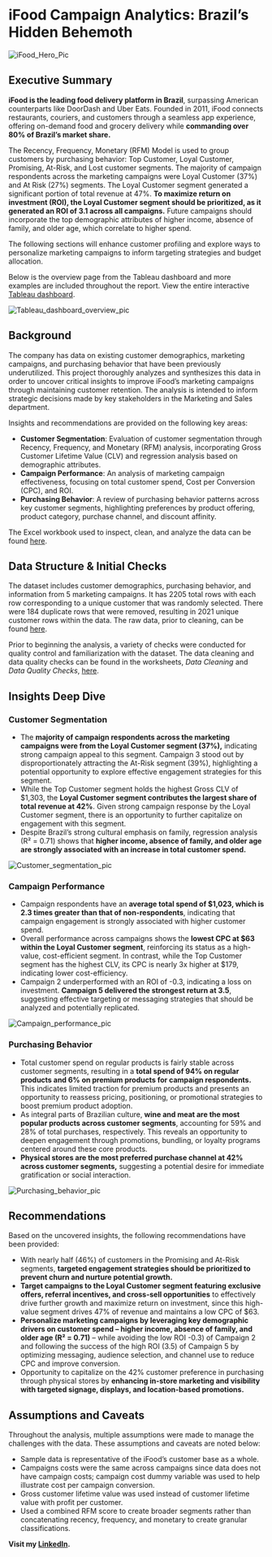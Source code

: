 # iFood Campaign Analytics: Brazil’s Hidden Behemoth
![iFood_Hero_Pic](https://github.com/stevenhiek/iFood-Campaign-Analytics/blob/main/Charts%2C%20Graphs%2C%20and%20Other/ifood_project_pic.png)

## Executive Summary
**iFood is the leading food delivery platform in Brazil**, surpassing American counterparts like DoorDash and Uber Eats. Founded in 2011, iFood connects restaurants, couriers, and customers through a seamless app experience, offering on-demand food and grocery delivery while **commanding over 80% of Brazil’s market share.** 

The Recency, Frequency, Monetary (RFM) Model is used to group customers by purchasing behavior: Top Customer, Loyal Customer, Promising, At-Risk, and Lost customer segments. The majority of campaign respondents across the marketing campaigns were Loyal Customer (37%) and At Risk (27%) segments. The Loyal Customer segment generated a significant portion of total revenue at 47%. **To maximize return on investment (ROI), the Loyal Customer segment should be prioritized, as it generated an ROI of 3.1 across all campaigns.** Future campaigns should incorporate the top demographic attributes of higher income, absence of family, and older age, which correlate to higher spend.

The following sections will enhance customer profiling and explore ways to personalize marketing campaigns to inform targeting strategies and budget allocation.

Below is the overview page from the Tableau dashboard and more examples are included throughout the report. View the entire interactive [Tableau dashboard](https://public.tableau.com/app/profile/steven.hiek/viz/iFoodCampaignAnalytics/iFoodDashboard).

![Tableau_dashboard_overview_pic](https://github.com/stevenhiek/iFood-Campaign-Analytics/blob/main/Charts%2C%20Graphs%2C%20and%20Other/Executive_summary_dashboard.png)
## Background
The company has data on existing customer demographics, marketing campaigns, and purchasing behavior that have been previously underutilized. This project thoroughly analyzes and synthesizes this data in order to uncover critical insights to improve iFood’s marketing campaigns through maintaining customer retention. The analysis is intended to inform strategic decisions made by key stakeholders in the Marketing and Sales department.

Insights and recommendations are provided on the following key areas:
* **Customer Segmentation**: Evaluation of customer segmentation through Recency, Frequency, and Monetary (RFM) analysis, incorporating Gross Customer Lifetime Value (CLV) and regression analysis based on demographic attributes.
* **Campaign Performance**: An analysis of marketing campaign effectiveness, focusing on total customer spend, Cost per Conversion (CPC), and ROI.
* **Purchasing Behavior**: A review of purchasing behavior patterns across key customer segments, highlighting preferences by product offering, product category, purchase channel, and discount affinity.

The Excel workbook used to inspect, clean, and analyze the data can be found [here](https://github.com/stevenhiek/iFood-Campaign-Analytics/tree/main/Analysis).

## Data Structure & Initial Checks
The dataset includes customer demographics, purchasing behavior, and information from 5 marketing campaigns. It has 2205 total rows with each row corresponding to a unique customer that was randomly selected. There were 184 duplicate rows that were removed, resulting in 2021 unique customer rows within the data. The raw data, prior to cleaning, can be found [here](https://github.com/stevenhiek/iFood-Campaign-Analytics/tree/main/Data).

Prior to beginning the analysis, a variety of checks were conducted for quality control and familiarization with the dataset. The data cleaning and data quality checks can be found in the worksheets, *Data Cleaning* and *Data Quality Checks*, [here](https://github.com/stevenhiek/iFood-Campaign-Analytics/tree/main/Analysis).

## Insights Deep Dive
### Customer Segmentation
* The **majority of campaign respondents across the marketing campaigns were from the Loyal Customer segment (37%),** indicating strong campaign appeal to this segment. Campaign 3 stood out by disproportionately attracting the At-Risk segment (39%), highlighting a potential opportunity to explore effective engagement strategies for this segment.
* While the Top Customer segment holds the highest Gross CLV of $1,303, the **Loyal Customer segment contributes the largest share of total revenue at 42%**. Given strong campaign response by the Loyal Customer segment, there is an opportunity to further capitalize on engagement with this segment.
* Despite Brazil’s strong cultural emphasis on family, regression analysis (R² = 0.71) shows that **higher income, absence of family, and older age are strongly associated with an increase in total customer spend.**

![Customer_segmentation_pic](https://github.com/stevenhiek/iFood-Campaign-Analytics/blob/main/Charts%2C%20Graphs%2C%20and%20Other/Customer_demographics.png)

### Campaign Performance
* Campaign respondents have an **average total spend of $1,023, which is 2.3 times greater than that of non-respondents**, indicating that campaign engagement is strongly associated with higher customer spend.
* Overall performance across campaigns shows the **lowest CPC at $63 within the Loyal Customer segment**, reinforcing its status as a high-value, cost-efficient segment. In contrast, while the Top Customer segment has the highest CLV, its CPC is nearly 3x higher at $179, indicating lower cost-efficiency.
* Campaign 2 underperformed with an ROI of -0.3, indicating a loss on investment. **Campaign 5 delivered the strongest return at 3.5**, suggesting effective targeting or messaging strategies that should be analyzed and potentially replicated.

![Campaign_performance_pic](https://github.com/stevenhiek/iFood-Campaign-Analytics/blob/main/Charts%2C%20Graphs%2C%20and%20Other/Campaign_performance.png)

### Purchasing Behavior
* Total customer spend on regular products is fairly stable across customer segments, resulting in a **total spend of 94% on regular products and 6% on premium products for campaign respondents.** This indicates limited traction for premium products and presents an opportunity to reassess pricing, positioning, or promotional strategies to boost premium product adoption.
* As integral parts of Brazilian culture, **wine and meat are the most popular products across customer segments**, accounting for 59% and 28% of total purchases, respectively. This reveals an opportunity to deepen engagement through promotions, bundling, or loyalty programs centered around these core products.
* **Physical stores are the most preferred purchase channel at 42% across customer segments,** suggesting a potential desire for immediate gratification or social interaction.

![Purchasing_behavior_pic](https://github.com/stevenhiek/iFood-Campaign-Analytics/blob/main/Charts%2C%20Graphs%2C%20and%20Other/Purchasing_Behavior.png)

## Recommendations
Based on the uncovered insights, the following recommendations have been provided:
* With nearly half (46%) of customers in the Promising and At-Risk segments, **targeted engagement strategies should be prioritized to prevent churn and nurture potential growth.**
* **Target campaigns to the Loyal Customer segment featuring exclusive offers, referral incentives, and cross-sell opportunities** to effectively drive further growth and maximize return on investment, since this high-value segment drives 47% of revenue and maintains a low CPC of $63.
* **Personalize marketing campaigns by leveraging key demographic drivers on customer spend – higher income, absence of family, and older age (R² = 0.71)** – while avoiding the low ROI -0.3) of Campaign 2 and following the success of the high ROI (3.5) of Campaign 5 by optimizing messaging, audience selection, and channel use to reduce CPC and improve conversion.
* Opportunity to capitalize on the 42% customer preference in purchasing through physical stores by **enhancing in-store marketing and visibility with targeted signage, displays, and location-based promotions.**  

## Assumptions and Caveats
Throughout the analysis, multiple assumptions were made to manage the challenges with the data. These assumptions and caveats are noted below:
* Sample data is representative of the iFood’s customer base as a whole. 
* Campaigns costs were the same across campaigns since data does not have campaign costs; campaign cost dummy variable was used to help illustrate cost per campaign conversion. 
* Gross customer lifetime value was used instead of customer lifetime value with profit per customer.
* Used a combined RFM score to create broader segments rather than concatenating recency, frequency, and monetary to create granular classifications.



**Visit my [LinkedIn](https://www.linkedin.com/in/stevenhiek/).**
